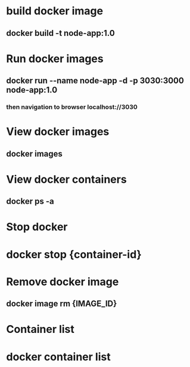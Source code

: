# build docker image
## docker build -t node-app:1.0

# Run docker images
## docker run --name node-app -d -p 3030:3000 node-app:1.0
### then navigation to browser localhost://3030

# View docker images
## docker images

# View docker containers
## docker ps -a

# Stop docker
# docker stop {container-id}

# Remove docker image
## docker image rm {IMAGE_ID}

# Container list
# docker container list